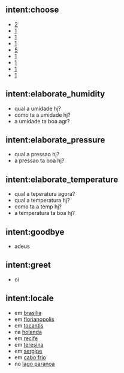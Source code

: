 ## intent:choose
- [2](choice)
- [1](choice)
- [1](choice)
- [1](choice)
- [5](choice)
- [1](choice)
- [1](choice)
- [1](choice)
- [1](choice)

## intent:elaborate_humidity
- qual a umidade hj?
- como ta a umidade hj?
- a umidade ta boa agr?

## intent:elaborate_pressure
- qual a pressao hj?
- a pressao ta boa hj?

## intent:elaborate_temperature
- qual a teperatura agora?
- qual a temperatura hj?
- como ta a temp hj?
- a temperatura ta boa hj?

## intent:goodbye
- adeus

## intent:greet
- oi

## intent:locale
- em [brasilia](locale)
- em [florianopolis](locale)
- em [tocantis](locale)
- na [holanda](locale)
- em [recife](locale)
- em [teresina](locale)
- em [sergipe](locale)
- em [cabo frio](locale)
- no [lago paranoa](locale)



